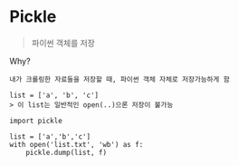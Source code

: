 # Pickle
> 파이썬 객체를 저장

Why?

```
내가 크롤링한 자료들을 저장할 때, 파이썬 객체 자체로 저장가능하게 함

list = ['a', 'b', 'c']
> 이 list는 일반적인 open(..)으론 저장이 불가능

```

```
import pickle

list = ['a','b','c']
with open('list.txt', 'wb') as f:
	pickle.dump(list, f)
```

